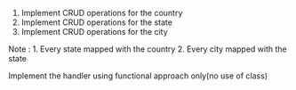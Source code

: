 1. Implement CRUD operations for the country
2. Implement CRUD operations for the state
3. Implement CRUD operations for the city

Note : 1. Every state mapped with the country 
 2. Every city mapped with the state

 Implement the handler using functional approach only(no use of class)